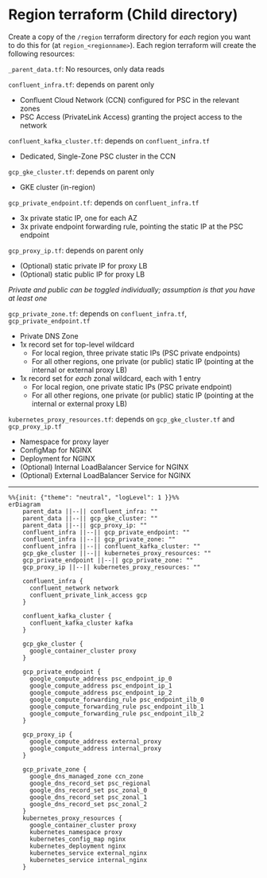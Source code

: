 # Region terraform (Child directory)
Create a copy of the `/region` terraform directory for _each_ region you want to do this for (at `region_<regionname>`). Each region terraform will create the following resources:

`_parent_data.tf`: No resources, only data reads

`confluent_infra.tf`: depends on parent only
* Confluent Cloud Network (CCN) configured for PSC in the relevant zones
* PSC Access (PrivateLink Access) granting the project access to the network

`confluent_kafka_cluster.tf`: depends on `confluent_infra.tf`
* Dedicated, Single-Zone PSC cluster in the CCN

`gcp_gke_cluster.tf`: depends on parent only
* GKE cluster (in-region)

`gcp_private_endpoint.tf`: depends on `confluent_infra.tf`
* 3x private static IP, one for each AZ
* 3x private endpoint forwarding rule, pointing the static IP at the PSC endpoint

`gcp_proxy_ip.tf`: depends on parent only
* (Optional) static private IP for proxy LB
* (Optional) static public IP for proxy LB

_Private and public can be toggled individually; assumption is that you have at least one_

`gcp_private_zone.tf`: depends on `confluent_infra.tf`, `gcp_private_endpoint.tf`
* Private DNS Zone
* 1x record set for top-level wildcard
    * For local region, three private static IPs (PSC private endpoints)
    * For all other regions, one private (or public) static IP (pointing at the internal or external proxy LB)
* 1x record set for *each* zonal wildcard, each with 1 entry
    * For local region, one private static IPs (PSC private endpoint)
    * For all other regions, one private (or public) static IP (pointing at the internal or external proxy LB)

`kubernetes_proxy_resources.tf`: depends on `gcp_gke_cluster.tf` and `gcp_proxy_ip.tf`
* Namespace for proxy layer
* ConfigMap for NGINX
* Deployment for NGINX
* (Optional) Internal LoadBalancer Service for NGINX
* (Optional) External LoadBalancer Service for NGINX

---

```mermaid
%%{init: {"theme": "neutral", "logLevel": 1 }}%%
erDiagram
    parent_data ||--|| confluent_infra: ""
    parent_data ||--|| gcp_gke_cluster: ""
    parent_data ||--|| gcp_proxy_ip: ""
    confluent_infra ||--|| gcp_private_endpoint: ""
    confluent_infra ||--|| gcp_private_zone: ""
    confluent_infra ||--|| confluent_kafka_cluster: ""
    gcp_gke_cluster ||--|| kubernetes_proxy_resources: ""
    gcp_private_endpoint ||--|| gcp_private_zone: ""
    gcp_proxy_ip ||--|| kubernetes_proxy_resources: ""

    confluent_infra {
      confluent_network network
      confluent_private_link_access gcp
    }

    confluent_kafka_cluster {
      confluent_kafka_cluster kafka
    }

    gcp_gke_cluster {
      google_container_cluster proxy
    }

    gcp_private_endpoint {
      google_compute_address psc_endpoint_ip_0
      google_compute_address psc_endpoint_ip_1
      google_compute_address psc_endpoint_ip_2
      google_compute_forwarding_rule psc_endpoint_ilb_0
      google_compute_forwarding_rule psc_endpoint_ilb_1
      google_compute_forwarding_rule psc_endpoint_ilb_2
    }

    gcp_proxy_ip {
      google_compute_address external_proxy
      google_compute_address internal_proxy
    }

    gcp_private_zone {
      google_dns_managed_zone ccn_zone
      google_dns_record_set psc_regional
      google_dns_record_set psc_zonal_0
      google_dns_record_set psc_zonal_1
      google_dns_record_set psc_zonal_2
    }
    kubernetes_proxy_resources {
      google_container_cluster proxy
      kubernetes_namespace proxy
      kubernetes_config_map nginx
      kubernetes_deployment nginx
      kubernetes_service external_nginx
      kubernetes_service internal_nginx
    }


```

